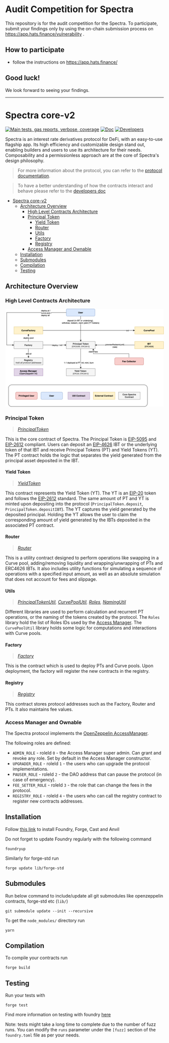 # Audit Competition for Spectra
This repository is for the audit competition for the Spectra.
To participate, submit your findings only by using the on-chain submission process on https://app.hats.finance/vulnerability .
## How to participate
- follow the instructions on https://app.hats.finance/
## Good luck!
We look forward to seeing your findings.
* * *
# Spectra core-v2

[![Main tests, gas reports, verbose, coverage](https://github.com/perspectivefi/core-v2/actions/workflows/testMain.yml/badge.svg)](https://github.com/perspectivefi/core-v2/actions/workflows/testMain.yml)
[![Doc](https://img.shields.io/badge/Doc-%F0%9F%93%97-blue?style=flat)](https://docs.spectra.finance/) 
[![Developers](https://img.shields.io/badge/Developers-%F0%9F%93%98-green?style=flat)](https://dev.spectra.finance) 

Spectra is an interest rate derivatives protocol for DeFi, with an easy-to-use flagship app.
Its high efficiency and customizable design stand out, enabling builders and users to use its architecture for their needs. Composability and a permissionless approach are at the core of Spectra's design philosophy. 

> For more information about the protocol, you can refer to the [protocol documentation](https://docs.spectra.finance/).

> To have a better understanding of how the contracts interact and behave please refer to the [developers doc](https://dev.spectra.finance)

- [Spectra core-v2](#spectra-core-v2)
  - [Architecture Overview](#architecture-overview)
    - [High Level Contracts Architecture](#high-level-contracts-architecture)
    - [Principal Token](#principal-token)
      - [Yield Token](#yield-token)
      - [Router](#router)
      - [Utils](#utils)
      - [Factory](#factory)
      - [Registry](#registry)
    - [Access Manager and Ownable](#access-manager-and-ownable)
  - [Installation](#installation)
  - [Submodules](#submodules)
  - [Compilation](#compilation)
  - [Testing](#testing)




## Architecture Overview

### High Level Contracts Architecture
![Spectra Contracts Architecture](./spectra_contracts_architecture.png)

### Principal Token

> *[PrincipalToken](./src/tokens/PrincipalToken.sol)*

This is the core contract of Spectra. The Principal Token is [EIP-5095](https://eips.ethereum.org/EIPS/eip-5095) and [EIP-2612](https://eips.ethereum.org/EIPS/eip-2612) compliant. Users can deposit an [EIP-4626](https://eips.ethereum.org/EIPS/eip-4626) IBT or the underlying token of that IBT and receive Principal Tokens (PT) and Yield Tokens (YT). The PT contract holds the logic that separates the yield generated from the principal asset deposited in the IBT.


#### Yield Token

> *[YieldToken](./src/tokens/YieldToken.sol)*

This contract represents the Yield Token (YT). The YT is an [EIP-20](https://eips.ethereum.org/EIPS/eip-20) token and follows the [EIP-2612](https://eips.ethereum.org/EIPS/eip-2612) standard. The same amount of PT and YT is minted upon depositing into the protocol (`PrincipalToken.deposit`, `PrincipalToken.depositIBT`). The YT captures the yield generated by the deposited principal. Holding the YT allows the user to claim the corresponding amount of yield generated by the IBTs deposited in the associated PT contract.


#### Router

> *[Router](./src/router/Router.sol)*

This is a utility contract designed to perform operations like swapping in a Curve pool, adding/removing liquidity and wrapping/unwrapping of PTs and ERC4626 IBTs. It also includes utility functions for simulating a sequence of operations with a specified input amount, as well as an absolute simulation that does not account for fees and slippage.

#### Utils

> *[PrincipalTokenUtil](src/libraries/PrincipalTokenUtil.sol), [CurvePoolUtil](src/libraries/CurvePoolUtil.sol), [Roles](src/libraries/Roles.sol), [NamingUtil](src/libraries/NamingUtil.sol)*

Different libraries are used to perform calculation and recurrent PT operations, or the naming of the tokens created by the protocol. The `Roles` library hold the list of Roles IDs used by the [Access Manager](#access-manager-and-ownable). The `CurvePoolUtil` library holds some logic for computations and interactions with Curve pools.

#### Factory

> *[Factory](./src/factory/Factory.sol)*

This is the contract which is used to deploy PTs and Curve pools. Upon deployment, the factory will register the new contracts in the registry.


#### Registry

> *[Registry](./src/Registry.sol)*

This contract stores protocol addresses such as the Factory, Router and PTs. It also maintains fee values.

### Access Manager and Ownable

The Spectra protocol implements the [OpenZeppelin AccessManager](https://docs.openzeppelin.com/contracts/5.x/api/access#accessmanager).

The following roles are defined:
- `ADMIN_ROLE` - roleId `0` - the Access Manager super admin. Can grant and revoke any role. Set by default in the Access Manager constructor.
- `UPGRADER_ROLE` - roleId `1` - the users who can upgrade the protocol implementations.
- `PAUSER_ROLE` - roleId `2` - the DAO address that can pause the protocol (in case of emergency).
- `FEE_SETTER_ROLE` - roleId `3` - the role that can change the fees in the protocol.
- `REGISTRY_ROLE` - roleId `4` - the users who can call the registry contract to register new contracts addresses.

## Installation

Follow [this link](https://book.getfoundry.sh/getting-started/installation) to install Foundry, Forge, Cast and Anvil

Do not forget to update Foundry regularly with the following command

```properties
foundryup
```

Similarly for forge-std run

```properties
forge update lib/forge-std
```

## Submodules

Run below command to include/update all git submodules like openzeppelin contracts, forge-std etc (`lib/`)

```properties
git submodule update --init --recursive
```

To get the `node_modules/` directory run

```properties
yarn
```

## Compilation

To compile your contracts run

```properties
forge build
```

## Testing

Run your tests with

```properties
forge test
```

Find more information on testing with foundry [here](https://book.getfoundry.sh/forge/tests)

Note: tests might take a long time to complete due to the number of fuzz runs. You can modify the `runs` parameter under the `[fuzz]` section of the `foundry.toml` file as per your needs.
